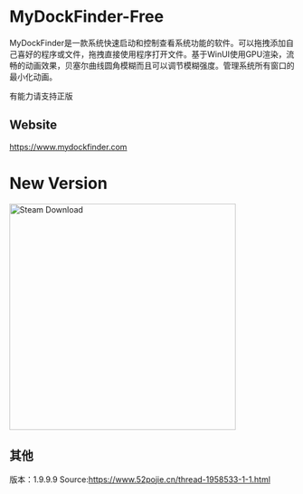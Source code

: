 # MyDockFinder-Free
MyDockFinder是一款系统快速启动和控制查看系统功能的软件。可以拖拽添加自己喜好的程序或文件，拖拽直接使用程序打开文件。基于WinUI使用GPU渲染，流畅的动画效果，贝塞尔曲线圆角模糊而且可以调节模糊强度。管理系统所有窗口的最小化动画。

有能力请支持正版
## Website
https://www.mydockfinder.com
# New Version

<a href="https://store.steampowered.com/app/1787090/MyDockFinder/"><img src="https://user-images.githubusercontent.com/32895737/141609490-4cd01778-dcda-4be9-8913-13a21bd88b68.jpg" alt="Steam Download" width="400"></a>

## 其他
版本：1.9.9.9
Source:https://www.52pojie.cn/thread-1958533-1-1.html
